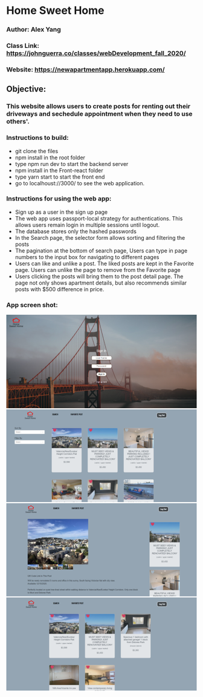 # Home Sweet Home

### Author: Alex Yang 

### Class Link: https://johnguerra.co/classes/webDevelopment_fall_2020/
### Website: https://newapartmentapp.herokuapp.com/

## Objective:
### This website allows users to create posts for renting out their driveways and sechedule appointment when they need to use others'. 

### Instructions to build:
- git clone the files 
- npm install in the root folder
- type npm run dev to start the backend server  
- npm install in the Front-react folder  
- type yarn start to start the front end 
- go to localhoust://3000/ to see the web application. 

### Instructions for using the web app:
- Sign up as a user in the sign up page
- The web app uses passport-local strategy for authentications. This allows users remain login in multiple sessions until logout. 
- The database stores only the hashed passwords
- In the Search page, the selector form allows sorting and filtering the posts
- The pagination at the bottom of search page, Users can type in page numbers to the input box for navigating to different pages
- Users can like and unlike a post. The liked posts are kept in the Favorite page. Users can unlike the page to remove from the Favorite page
- Users clicking the posts will bring them to the post detail page. The page not only shows apartment details, but also recommends similar posts with $500 difference in price.
### App screen shot:
![alt text](https://github.com/AZYDEVE/apartment_search/blob/master/front-react/src/utility/images/loginPage.png)
![alt text](https://github.com/AZYDEVE/apartment_search/blob/master/front-react/src/utility/images/search%20page.png)
![alt text](https://github.com/AZYDEVE/apartment_search/blob/master/front-react/src/utility/images/postPage.png)
![alt text](https://github.com/AZYDEVE/apartment_search/blob/master/front-react/src/utility/images/favorite.png)



